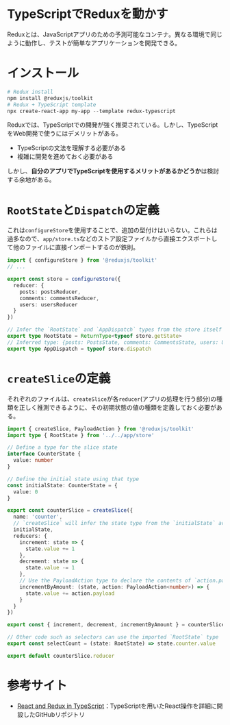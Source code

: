 # TypeScriptでReduxを動かす

Reduxとは、JavaScriptアプリのための予測可能なコンテナ。異なる環境で同じように動作し、テストが簡単なアプリケーションを開発できる。

# インストール

```powershell
# Redux install
npm install @reduxjs/toolkit
# Redux + TypeScript template
npx create-react-app my-app --template redux-typescript
```

Reduxでは、TypeScriptでの開発が強く推奨されている。しかし、TypeScriptをWeb開発で使うにはデメリットがある。

* TypeScriptの文法を理解する必要がある
* 複雑に開発を進めておく必要がある

しかし、**自分のアプリでTypeScriptを使用するメリットがあるかどうか**は検討する余地がある。

# `RootState`と`Dispatch`の定義

これは`configureStore`を使用することで、追加の型付けはいらない。これらは過多なので、`app/store.ts`などのストア設定ファイルから直接エクスポートして他のファイルに直接インポートするのが鉄則。

```ts
import { configureStore } from '@reduxjs/toolkit'
// ...

export const store = configureStore({
  reducer: {
    posts: postsReducer,
    comments: commentsReducer,
    users: usersReducer
  }
})

// Infer the `RootState` and `AppDispatch` types from the store itself
export type RootState = ReturnType<typeof store.getState>
// Inferred type: {posts: PostsState, comments: CommentsState, users: UsersState}
export type AppDispatch = typeof store.dispatch
```

# `createSlice`の定義

それぞれのファイルは、`createSlice`が各`reducer`(アプリの処理を行う部分)の種類を正しく推測できるように、その初期状態の値の種類を定義しておく必要がある。

```ts
import { createSlice, PayloadAction } from '@reduxjs/toolkit'
import type { RootState } from '../../app/store'

// Define a type for the slice state
interface CounterState {
  value: number
}

// Define the initial state using that type
const initialState: CounterState = {
  value: 0
}

export const counterSlice = createSlice({
  name: 'counter',
  // `createSlice` will infer the state type from the `initialState` argument
  initialState,
  reducers: {
    increment: state => {
      state.value += 1
    },
    decrement: state => {
      state.value -= 1
    },
    // Use the PayloadAction type to declare the contents of `action.payload`
    incrementByAmount: (state, action: PayloadAction<number>) => {
      state.value += action.payload
    }
  }
})

export const { increment, decrement, incrementByAmount } = counterSlice.actions

// Other code such as selectors can use the imported `RootState` type
export const selectCount = (state: RootState) => state.counter.value

export default counterSlice.reducer
```

# 参考サイト

* [React and Redux in TypeScript](https://github.com/piotrwitek/react-redux-typescript-guide)：TypeScriptを用いたReact操作を詳細に開設したGitHubリポジトリ